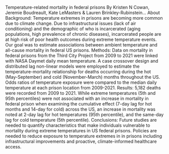 Temperature-related mortality in federal prisons
By Kristen N Cowan, Jeremie Boudreault, Kate LeMasters & Lauren Brinkley-Rubinstein...
About
Background: Temperature extremes in prisons are becoming more common due to climate change. Due to infrastructural issues (lack of air conditioning) and the demographic of who is incarcerated (aging populations, high prevalence of chronic diseases), incarcerated people are at high risk of poor health outcomes during extreme temperature events. Our goal was to estimate associations between ambient temperature and all-cause mortality in federal US prisons. Methods: Data on mortality in federal prisons from the Third City Project from 2009 to 2021 were linked with NASA Daymet daily mean temperature. A case crossover design and distributed lag non-linear models were employed to estimate the temperature-mortality relationship for deaths occurring during the hot (May-September) and cold (November-March) months throughout the US. Odds ratios of temperature exposure were compared to the median daily temperature at each prison location from 2009-2021. Results: 5,182 deaths were recorded from 2009 to 2021. While extreme temperatures (5th and 95th percentiles) were not associated with an increase in mortality in federal prison when examining the cumulative effect (7-day lag for hot months and 14-day for cold) across the US, an increase in mortality was noted at 2-day lag for hot temperatures (95th percentile), and the same-day lag for cold temperature (5th percentile). Conclusions: Future studies are needed to quantify characteristics that make individuals vulnerable to mortality during extreme temperatures in US federal prisons. Policies are needed to reduce exposure to temperature extremes in in prisons including infrastructural improvements and proactive, climate-informed healthcare access.
